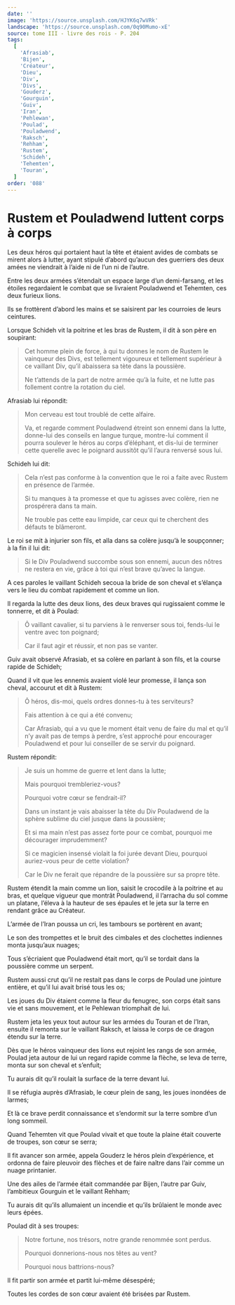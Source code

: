```yaml
---
date: ''
image: 'https://source.unsplash.com/HJYK6q7wVRk'
landscape: 'https://source.unsplash.com/0q90Mumo-xE'
source: tome III - livre des rois - P. 204
tags:
  [
    'Afrasiab',
    'Bijen',
    'Créateur',
    'Dieu',
    'Div',
    'Divs',
    'Gouderz',
    'Gourguin',
    'Guiv',
    'Iran',
    'Pehlewan',
    'Poulad',
    'Pouladwend',
    'Raksch',
    'Rehham',
    'Rustem',
    'Schideh',
    'Tehemten',
    'Touran',
  ]
order: '088'
---
```


# Rustem et Pouladwend luttent corps à corps

Les deux héros qui portaient haut la tête et étaient avides de combats se mirent alors à lutter, ayant stipulé d’abord qu’aucun des guerriers des deux amées ne viendrait à l’aide ni de l’un ni de l’autre.

Entre les deux armées s’étendait un espace large d’un demi-farsang, et les étoiles regardaient le combat que se livraient Pouladwend et Tehemten, ces deux furieux lions.

Ils se frottèrent d’abord les mains et se saisirent par les courroies de leurs ceintures.

Lorsque Schideh vit la poitrine et les bras de Rustem, il dit à son père en soupirant:

> Cet homme plein de force, à qui tu donnes le nom de Rustem le vainqueur des Divs, est tellement vigoureux et tellement supérieur à ce vaillant Div, qu’il abaissera sa tète dans la poussière.
>
> Ne t’attends de la part de notre armée qu’à la fuite, et ne lutte pas follement contre la rotation du ciel.

Afrasiab lui répondit:

> Mon cerveau est tout troublé de cette alfaire.
>
> Va, et regarde comment Pouladwend étreint son ennemi dans la lutte, donne-lui des conseils en langue turque, montre-lui comment il pourra soulever le héros au corps d’éléphant, et dis-lui de terminer cette querelle avec le poignard aussitôt qu’il l’aura renversé sous lui.

Schideh lui dit:

> Cela n’est pas conforme à la convention que le roi a faite avec Rustem en présence de l’armée.
>
> Si tu manques à ta promesse et que tu agisses avec colère, rien ne prospérera dans ta main.
>
> Ne trouble pas cette eau limpide, car ceux qui te cherchent des défauts te blâmeront.

Le roi se mit à injurier son fils, et alla dans sa colère jusqu’à le soupçonner; à la fin il lui dit:

> Si le Div Pouladwend succombe sous son ennemi, aucun des nôtres ne restera en vie, grâce à toi qui n’est brave qu’avec la langue.

A ces paroles le vaillant Schideh secoua la bride de son cheval et s’élança vers le lieu du combat rapidement et comme un lion.

Il regarda la lutte des deux lions, des deux braves qui rugissaient comme le tonnerre, et dit à Poulad:

> Ô vaillant cavalier, si tu parviens à le renverser sous toi, fends-lui le ventre avec ton poignard;
>
> Car il faut agir et réussir, et non pas se vanter.

Guiv avait observé Afrasiab, et sa colère en parlant à son fils, et la course rapide de Schideh;

Quand il vit que les ennemis avaient violé leur promesse, il lança son cheval, accourut et dit à Rustem:

> Ô héros, dis-moi, quels ordres donnes-tu à tes serviteurs?
>
> Fais attention à ce qui a été convenu;
>
> Car Afrasiab, qui a vu que le moment était venu de faire du mal et qu’il n’y avait pas de temps à perdre, s’est approché pour encourager Pouladwend et pour lui conseiller de se servir du poignard.

Rustem répondit:

> Je suis un homme de guerre et lent dans la lutte;
>
> Mais pourquoi trembleriez-vous?
>
> Pourquoi votre cœur se fendrait-il?
>
> Dans un instant je vais abaisser la tête du Div Pouladwend de la sphère sublime du ciel jusque dans la poussière;
>
> Et si ma main n’est pas assez forte pour ce combat, pourquoi me décourager imprudemment?
>
> Si ce magicien insensé violait la foi jurée devant Dieu, pourquoi auriez-vous peur de cette violation?
>
> Car le Div ne ferait que répandre de la poussière sur sa propre tête.

Rustem étendit la main comme un lion, saisit le crocodile à la poitrine et au bras, et quelque vigueur que montrât Pouladwend, il l’arracha du sol comme un platane, l’éleva à la hauteur de ses épaules et le jeta sur la terre en rendant grâce au Créateur.

L’armée de l’Iran poussa un cri, les tambours se portèrent en avant;

Le son des trompettes et le bruit des cimbales et des clochettes indiennes monta jusqu’aux nuages;

Tous s’écriaient que Pouladwend était mort, qu’il se tordait dans la poussière comme un serpent.

Rustem aussi crut qu’il ne restait pas dans le corps de Poulad une jointure entière, et qu’il lui avait brisé tous les os;

Les joues du Div étaient comme la fleur du fenugrec, son corps était sans vie et sans mouvement, et le Pehlewan triomphait de lui.

Rustem jeta les yeux tout autour sur les armées du Touran et de l’Iran, ensuite il remonta sur le vaillant Raksch, et laissa le corps de ce dragon étendu sur la terre.

Dès que le héros vainqueur des lions eut rejoint les rangs de son armée, Poulad jeta autour de lui un regard rapide comme la flèche, se leva de terre, monta sur son cheval et s’enfuit;

Tu aurais dit qu’il roulait la surface de la terre devant lui.

Il se réfugia auprès d’Afrasiab, le cœur plein de sang, les joues inondées de larmes;

Et là ce brave perdit connaissance et s’endormit sur la terre sombre d’un long sommeil.

Quand Tehemten vit que Poulad vivait et que toute la plaine était couverte de troupes, son cœur se serra;

Il fit avancer son armée, appela Gouderz le héros plein d’expérience, et ordonna de faire pleuvoir des flèches et de faire naître dans l’air comme un nuage printanier.

Une des ailes de l’armée était commandée par Bijen, l’autre par Guiv, l’ambitieux Gourguin et le vaillant Rehham;

Tu aurais dit qu’ils allumaient un incendie et qu’ils brûlaient le monde avec leurs épées.

Poulad dit à ses troupes:

> Notre fortune, nos trésors, notre grande renommée sont perdus.
>
> Pourquoi donnerions-nous nos têtes au vent?
>
> Pourquoi nous battrions-nous?

Il fit partir son armée et partit lui-même désespéré;

Toutes les cordes de son cœur avaient été brisées par Rustem.
